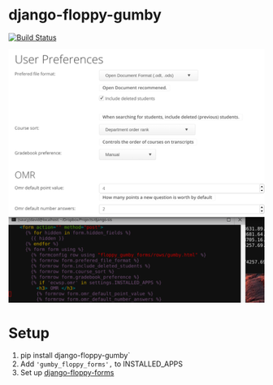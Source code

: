 django-floppy-gumby
===================

[![Build Status](https://travis-ci.org/burke-software/django-content-edit.png?branch=master)](https://travis-ci.org/burke-software/django-content-edit)

![ScreenShot](/images/screen.png)

# Setup

1. pip install django-floppy-gumby`
1. Add `'gumby_floppy_forms',` to INSTALLED_APPS
1. Set up [django-floppy-forms](http://django-floppyforms.readthedocs.org/)

